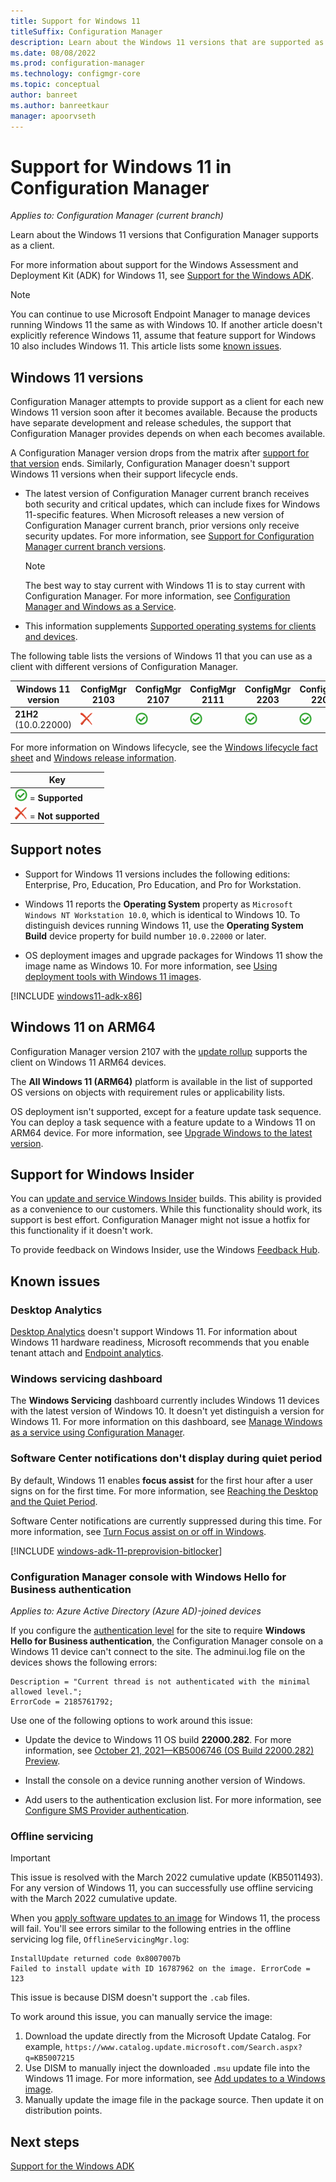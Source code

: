 ```yaml
---
title: Support for Windows 11
titleSuffix: Configuration Manager
description: Learn about the Windows 11 versions that are supported as clients with Configuration Manager.
ms.date: 08/08/2022
ms.prod: configuration-manager
ms.technology: configmgr-core
ms.topic: conceptual
author: banreet
ms.author: banreetkaur
manager: apoorvseth
---
```


# Support for Windows 11 in Configuration Manager  

*Applies to: Configuration Manager (current branch)*

Learn about the Windows 11 versions that Configuration Manager supports as a client.

For more information about support for the Windows Assessment and Deployment Kit (ADK) for Windows 11, see [Support for the Windows ADK](support-for-windows-adk.md).

> [!NOTE]
> You can continue to use Microsoft Endpoint Manager to manage devices running Windows 11 the same as with Windows 10. If another article doesn't explicitly reference Windows 11, assume that feature support for Windows 10 also includes Windows 11. This article lists some [known issues](#known-issues).

<!--
> [!TIP]
> Windows Server builds as a client are supported the same as the associated Windows 11 version. For example, Windows Server 2022 is the same build version as Windows 11 ..., and Windows Server version ... is the same build version as Windows 11, version .... 
>
> For more information on Windows Server as a site system, see [Supported operating systems for Configuration Manager site system servers](supported-operating-systems-for-site-system-servers.md).
-->

## Windows 11 versions

Configuration Manager attempts to provide support as a client for each new Windows 11 version soon after it becomes available. Because the products have separate development and release schedules, the support that Configuration Manager provides depends on when each becomes available.

A Configuration Manager version drops from the matrix after [support for that version](../../servers/manage/current-branch-versions-supported.md) ends. Similarly, Configuration Manager doesn't support Windows 11 versions when their support lifecycle ends.

- The latest version of Configuration Manager current branch receives both security and critical updates, which can include fixes for Windows 11-specific features. When Microsoft releases a new version of Configuration Manager current branch, prior versions only receive security updates. For more information, see [Support for Configuration Manager current branch versions](../../servers/manage/current-branch-versions-supported.md).

    > [!NOTE]
    > The best way to stay current with Windows 11 is to stay current with Configuration Manager. For more information, see [Configuration Manager and Windows as a Service](../../understand/configuration-manager-and-windows-as-service.md).

- This information supplements [Supported operating systems for clients and devices](supported-operating-systems-for-clients-and-devices.md).

The following table lists the versions of Windows 11 that you can use as a client with different versions of Configuration Manager.

| Windows 11 version                         | ConfigMgr 2103 | ConfigMgr 2107 | ConfigMgr 2111 | ConfigMgr 2203 | ConfigMgr 2207 |
|--------------------------------------------|----------------|----------------|----------------|----------------|----------------|
| **21H2**<br>(10.0.22000) <!--2024-10-08--> | ![Not supported](media/red-x.png) | ![Supported](media/green-check.png) | ![Supported](media/green-check.png) | ![Supported](media/green-check.png) | ![Supported](media/green-check.png) |

<!--
All currently supported versions of Configuration Manager current branch support the following Windows 11 LTSC editions:

- **Enterprise LTSC xxxx** <!--mm/dd/yyyy
-->

For more information on Windows lifecycle, see the [Windows lifecycle fact sheet](/lifecycle/faq/windows) and [Windows release information](/windows/release-health/windows11-release-information).

| Key |
|--|
| ![Supported](media/green-check.png) = **Supported** |
| ![Not supported](media/red-x.png) = **Not supported** |

## Support notes

- Support for Windows 11 versions includes the following editions: Enterprise, Pro, Education, Pro Education, and Pro for Workstation.

- Windows 11 reports the **Operating System** property as `Microsoft Windows NT Workstation 10.0`, which is identical to Windows 10. To distinguish devices running Windows 11, use the **Operating System Build** device property for build number `10.0.22000` or later.<!-- 11059508 -->

- OS deployment images and upgrade packages for Windows 11 show the image name as Windows 10. For more information, see [Using deployment tools with Windows 11 images](/windows-hardware/manufacture/desktop/using-deployment-tools-with-windows-11).<!--11128713-->

<!--12440724-->
[!INCLUDE [windows11-adk-x86](includes/windows11-adk-x86.md)]

## Windows 11 on ARM64

<!-- 10589908 -->

Configuration Manager version 2107 with the [update rollup](../../../hotfix/2107/11121541.md) supports the client on Windows 11 ARM64 devices.

The **All Windows 11 (ARM64)** platform is available in the list of supported OS versions on objects with requirement rules or applicability lists.

OS deployment isn't supported, except for a feature update task sequence. You can deploy a task sequence with a feature update to a Windows 11 on ARM64 device. For more information, see [Upgrade Windows to the latest version](../../../osd/deploy-use/upgrade-windows-to-the-latest-version.md).

## Support for Windows Insider

You can [update and service Windows Insider](../../../sum/get-started/configure-classifications-and-products.md#bkmk_WIfB) builds. This ability is provided as a convenience to our customers. While this functionality should work, its support is best effort. Configuration Manager might not issue a hotfix for this functionality if it doesn't work.

To provide feedback on Windows Insider, use the Windows [Feedback Hub](/windows-insider/business/feedback).

## Known issues

### Desktop Analytics

<!-- 10797955 -->

[Desktop Analytics](../../../desktop-analytics/overview.md) doesn't support Windows 11. For information about Windows 11 hardware readiness, Microsoft recommends that you enable tenant attach and [Endpoint analytics](../../../../analytics/overview.md).

### Windows servicing dashboard

<!-- 10732387 -->

The **Windows Servicing** dashboard currently includes Windows 11 devices with the latest version of Windows 10. It doesn't yet distinguish a version for Windows 11. For more information on this dashboard, see [Manage Windows as a service using Configuration Manager](../../../osd/deploy-use/manage-windows-as-a-service.md).

### Software Center notifications don't display during quiet period

<!-- 11059565 -->

By default, Windows 11 enables **focus assist** for the first hour after a user signs on for the first time. For more information, see [Reaching the Desktop and the Quiet Period](/windows-hardware/customize/desktop/customize-oobe-in-windows-11#reaching-the-desktop-and-the-quiet-period).

Software Center notifications are currently suppressed during this time. For more information, see [Turn Focus assist on or off in Windows](https://support.microsoft.com/windows/turn-focus-assist-on-or-off-in-windows-5492a638-b5a3-1ee0-0c4f-5ae044450e09#ID0EBD=Windows_11).

<!-- 11307733 -->
[!INCLUDE [windows-adk-11-preprovision-bitlocker](includes/windows-adk-11-preprovision-bitlocker.md)]

### Configuration Manager console with Windows Hello for Business authentication

<!-- 11291031 -->

_Applies to: Azure Active Directory (Azure AD)-joined devices_

If you configure the [authentication level](../hierarchy/plan-for-the-sms-provider.md#authentication) for the site to require **Windows Hello for Business authentication**, the Configuration Manager console on a Windows 11 device can't connect to the site. The adminui.log file on the devices shows the following errors:

```log
Description = "Current thread is not authenticated with the minimal allowed level.";
ErrorCode = 2185761792;
```

Use one of the following options to work around this issue:

- Update the device to Windows 11 OS build **22000.282**. For more information, see [October 21, 2021—KB5006746 (OS Build 22000.282) Preview](https://support.microsoft.com/topic/october-21-2021-kb5006746-os-build-22000-282-preview-03190705-0960-4ba4-9ee8-af40bef057d3).

- Install the console on a device running another version of Windows.

- Add users to the authentication exclusion list. For more information, see [Configure SMS Provider authentication](../security/configure-security.md#sms-provider-authentication).

### Offline servicing

<!-- 12661534 -->

> [!IMPORTANT]
> This issue is resolved with the March 2022 cumulative update (KB5011493). For any version of Windows 11, you can successfully use offline servicing with the March 2022 cumulative update.

When you [apply software updates to an image](../../../osd/get-started/manage-operating-system-images.md#apply-software-updates-to-an-image) for Windows 11, the process will fail. You'll see errors similar to the following entries in the offline servicing log file, `OfflineServicingMgr.log`:

```log
InstallUpdate returned code 0x8007007b
Failed to install update with ID 16787962 on the image. ErrorCode = 123
```

This issue is because DISM doesn't support the `.cab` files.

To work around this issue, you can manually service the image:

1. Download the update directly from the Microsoft Update Catalog. For example, `https://www.catalog.update.microsoft.com/Search.aspx?q=KB5007215`
1. Use DISM to manually inject the downloaded `.msu` update file into the Windows 11 image. For more information, see [Add updates to a Windows image](/windows-hardware/manufacture/desktop/servicing-the-image-with-windows-updates-sxs).
1. Manually update the image file in the package source. Then update it on distribution points.

## Next steps

[Support for the Windows ADK](support-for-windows-adk.md)
